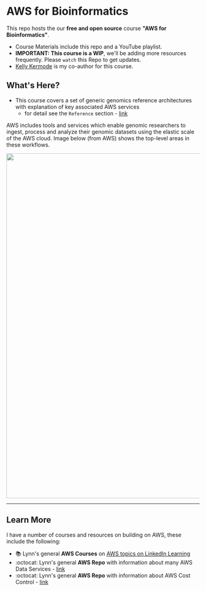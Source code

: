 # AWS for Bioinformatics

This repo hosts the our **free and open source** course **"AWS for Bioinformatics"**.  
- Course Materials include this repo and a YouTube playlist. 
- **IMPORTANT: This course is a WIP**, we'll be adding more resources frequently.  Please `watch` this Repo to get updates.
- [Kelly Kermode](https://github.com/kellykermode) is my co-author for this course. 

## What's Here?

- This course covers a set of generic genomics reference architectures with explanation of key associated AWS services 
  - for detail see the `Reference` section - [link](https://github.com/lynnlangit/aws-for-bioinformatics/tree/main/7_REF_Info)

AWS includes tools and services which enable genomic researchers to ingest, process and analyze their genomic datasets using the elastic scale of the AWS cloud. Image below (from AWS) shows the top-level areas in these workflows.

<img src="https://github.com/lynnlangit/aws-for-bioinformatics/blob/main/7_REF_Info/images/aws-genomics.png" width=900>

---


## Learn More
I have a number of courses and resources on building on AWS, these include the following:  
- 📚 Lynn's general **AWS Courses** on [AWS topics on LinkedIn Learning](https://www.linkedin.com/learning/instructors/lynn-langit)
- :octocat: Lynn's general **AWS Repo** with information about many AWS Data Services - [link](https://github.com/lynnlangit/Hello-AWS-Data-Services)
- :octocat: Lynn's general **AWS Repo** with information about AWS Cost Control - [link](https://github.com/lynnlangit/aws-cost-control)




